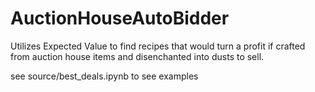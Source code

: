 # AuctionHouseAutoBidder
Utilizes Expected Value to find recipes that would turn a profit if crafted from auction house items and disenchanted into dusts to sell.  

see source/best_deals.ipynb to see examples
